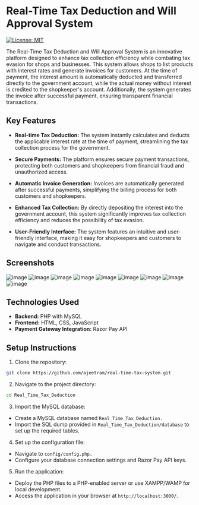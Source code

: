 # Real-Time Tax Deduction and Will Approval System

[![License: MIT](https://img.shields.io/badge/License-MIT-yellow.svg)](https://opensource.org/licenses/MIT)

The Real-Time Tax Deduction and Will Approval System is an innovative platform designed to enhance tax collection 
efficiency while combating tax evasion for shops and businesses. This system allows shops to list products with interest 
rates and generate invoices for customers. At the time of payment, the interest amount is automatically deducted and 
transferred directly to the government account, while the actual money without interest is credited to the shopkeeper's account. 
Additionally, the system generates the invoice after successful payment, ensuring transparent financial transactions.

## Key Features

- **Real-time Tax Deduction:** The system instantly calculates and deducts the applicable interest rate at the time of payment, streamlining the tax collection process for the government.

- **Secure Payments:** The platform ensures secure payment transactions, protecting both customers and shopkeepers from financial fraud and unauthorized access.

- **Automatic Invoice Generation:** Invoices are automatically generated after successful payments, simplifying the billing process for both customers and shopkeepers.

- **Enhanced Tax Collection:** By directly depositing the interest into the government account, this system significantly improves tax collection efficiency and reduces the possibility of tax evasion.

- **User-Friendly Interface:** The system features an intuitive and user-friendly interface, making it easy for shopkeepers and customers to navigate and conduct transactions.
## Screenshots
![image](https://github.com/ajeetram/Real_Time_Tax_Deduction/assets/86039147/af607a9c-5176-4e4a-ae8a-730bdf4bfe74) 
![image](https://github.com/ajeetram/Real_Time_Tax_Deduction/assets/86039147/ba3ab41e-9e69-451c-8c74-eac463bd2a33)
![image](https://github.com/ajeetram/Real_Time_Tax_Deduction/assets/86039147/eeeb622b-d17e-4abd-9bbc-41640a7ac1b4)
![image](https://github.com/ajeetram/Real_Time_Tax_Deduction/assets/86039147/447102ba-4850-4514-a06e-76877f1c3258)
![image](https://github.com/ajeetram/Real_Time_Tax_Deduction/assets/86039147/8eebbf6f-1226-4861-9da1-61416f7aff0a)
![image](https://github.com/ajeetram/Real_Time_Tax_Deduction/assets/86039147/5b4015c8-efe3-4a0a-92d5-2fa5e8fe2bcf)
![image](https://github.com/ajeetram/Real_Time_Tax_Deduction/assets/86039147/de7811a8-efde-4279-a4e0-5cd92198888c)
![image](https://github.com/ajeetram/Real_Time_Tax_Deduction/assets/86039147/414f68ce-afc4-4c5a-a312-1c219e7b8940)
![image](https://github.com/ajeetram/Real_Time_Tax_Deduction/assets/86039147/7ded4c75-6b4c-421a-a59f-f07ec5a3e953)



## Technologies Used

- **Backend:** PHP with MySQL
- **Frontend:** HTML, CSS, JavaScript
- **Payment Gateway Integration:** Razor Pay API


## Setup Instructions

1. Clone the repository:

```bash
git clone https://github.com/ajeetram/real-time-tax-system.git
```
2. Navigate to the project directory:

```bash
cd Real_Time_Tax_Deduction
```
3. Import the MySQL database:

- Create a MySQL database named `Real_Time_Tax_Deduction.`
- Import the SQL dump provided in `Real_Time_Tax_Deduction/database` to set up the required tables.
  
4. Set up the configuration file:

- Navigate to `config/config.php.`
- Configure your database connection settings and Razor Pay API keys.
5. Run the application:

- Deploy the PHP files to a PHP-enabled server or use XAMPP/WAMP for local development.
- Access the application in your browser at `http://localhost:3000/`.



